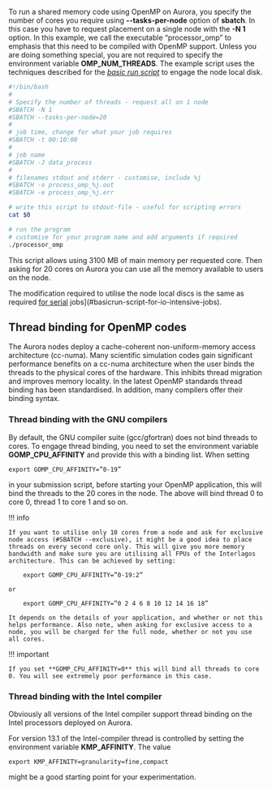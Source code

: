 To run a shared memory code using OpenMP on Aurora, you specify the number of cores you require using **--tasks-per-node** option of **sbatch**. In this case you have to request placement on a single node with the **-N 1** option. In this example, we call the executable “processor_omp” to emphasis that this need to be compiled with OpenMP support. Unless you are doing something special, you are not required to specify the environment variable **OMP_NUM_THREADS**. The example script uses the techniques described for the [*basic run script*](#id.oyajyndi4e55) to engage the node local disk.

```bash
#!/bin/bash
#
# Specify the number of threads - request all on 1 node
#SBATCH -N 1
#SBATCH --tasks-per-node=20
#
# job time, change for what your job requires
#SBATCH -t 00:10:00
#
# job name
#SBATCH -J data_process
#
# filenames stdout and stderr - customise, include %j
#SBATCH -o process_omp_%j.out
#SBATCH -e process_omp_%j.err

# write this script to stdout-file - useful for scripting errors
cat $0

# run the program
# customise for your program name and add arguments if required
./processor_omp
```

This script allows using 3100 MB of main memory per requested core. Then asking for 20 cores on Aurora you can use all the memory available to users on the node.

The modification required to utilise the node local discs is the same as required [for serial](#basicrun-script-for-io-intensive-jobs) jobs](#basicrun-script-for-io-intensive-jobs).

## Thread binding for OpenMP codes

The Aurora nodes deploy a cache-coherent non-uniform-memory access architecture (cc-numa). Many scientific simulation codes gain significant performance benefits on a cc-numa architecture when the user binds the threads to the physical cores of the hardware. This inhibits thread migration and improves memory locality. In the latest OpenMP standards thread binding has been standardised. In addition, many compilers offer their binding syntax.

### Thread binding with the GNU compilers

By default, the GNU compiler suite (gcc/gfortran) does not bind threads to cores. To engage thread binding, you need to set the environment variable **GOMP_CPU_AFFINITY** and provide this with a binding list. When setting

    export GOMP_CPU_AFFINITY=”0-19”

in your submission script, before starting your OpenMP application, this will bind the threads to the 20 cores in the node. The above will bind thread 0 to core 0, thread 1 to core 1 and so on.


!!! info

    If you want to utilise only 10 cores from a node and ask for exclusive node access (#SBATCH --exclusive), it might be a good idea to place threads on every second core only. This will give you more memory bandwidth and make sure you are utilising all FPUs of the Interlagos architecture. This can be achieved by setting:

        export GOMP_CPU_AFFINITY=”0-19:2”

    or

        export GOMP_CPU_AFFINITY=”0 2 4 6 8 10 12 14 16 18”

    It depends on the details of your application, and whether or not this helps performance. Also note, when asking for exclusive access to a node, you will be charged for the full node, whether or not you use all cores.

!!! important

    If you set **GOMP_CPU_AFFINITY=0** this will bind all threads to core 0. You will see extremely poor performance in this case.


### Thread binding with the Intel compiler

Obviously all versions of the Intel compiler support thread binding on the Intel processors deployed on Aurora.

For version 13.1 of the Intel-compiler thread is controlled by setting the environment variable **KMP_AFFINITY**. The value

    export KMP_AFFINITY=granularity=fine,compact

might be a good starting point for your experimentation.
